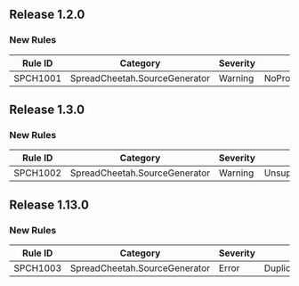 ## Release 1.2.0

### New Rules
Rule ID | Category | Severity | Notes
--------|----------|----------|-------
SPCH1001 | SpreadCheetah.SourceGenerator | Warning  | NoPropertiesFound


## Release 1.3.0

### New Rules
Rule ID | Category | Severity | Notes
--------|----------|----------|-------
SPCH1002 | SpreadCheetah.SourceGenerator | Warning  | UnsupportedTypeForCellValue


## Release 1.13.0

### New Rules
Rule ID | Category | Severity | Notes
--------|----------|----------|-------
SPCH1003 | SpreadCheetah.SourceGenerator | Error | DuplicateColumnOrder